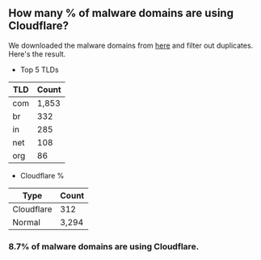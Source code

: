 ## How many % of malware domains are using Cloudflare?


We downloaded the malware domains from [here](https://urlhaus.abuse.ch) and filter out duplicates.
Here's the result.


[//]: # (start replacement)


- Top 5 TLDs

| TLD | Count |
| --- | --- |
| com | 1,853 |
| br | 332 |
| in | 285 |
| net | 108 |
| org | 86 |


- Cloudflare %

| Type | Count |
| --- | --- |
| Cloudflare | 312 |
| Normal | 3,294 |


### 8.7% of malware domains are using Cloudflare.